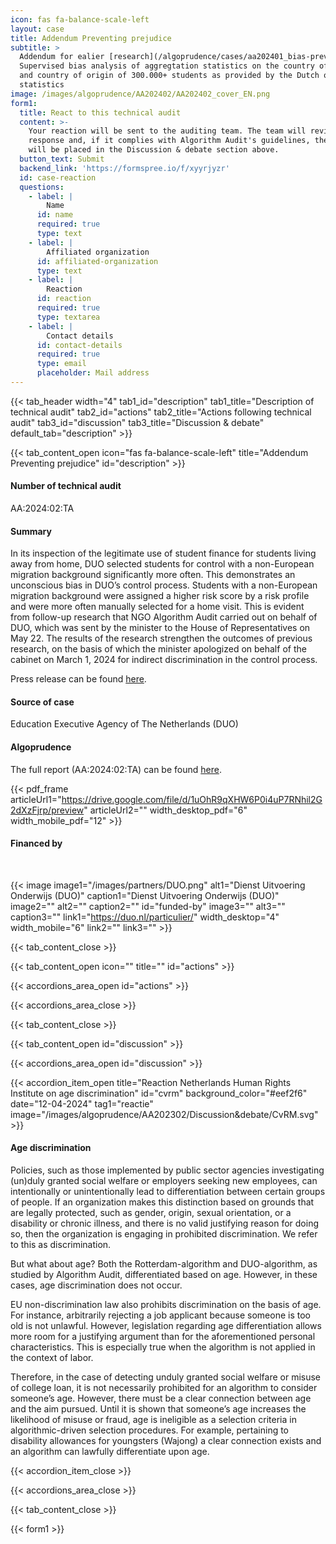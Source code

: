 ```yaml
---
icon: fas fa-balance-scale-left
layout: case
title: Addendum Preventing prejudice
subtitle: >
  Addendum for ealier [research](/algoprudence/cases/aa202401_bias-prevented/) –
  Supervised bias analysis of aggregtation statistics on the country of birth
  and country of origin of 300.000+ students as provided by the Dutch office of
  statistics
image: /images/algoprudence/AA202402/AA202402_cover_EN.png
form1:
  title: React to this technical audit
  content: >-
    Your reaction will be sent to the auditing team. The team will review your
    response and, if it complies with Algorithm Audit's guidelines, the reaction
    will be placed in the Discussion & debate section above.
  button_text: Submit
  backend_link: 'https://formspree.io/f/xyyrjyzr'
  id: case-reaction
  questions:
    - label: |
        Name
      id: name
      required: true
      type: text
    - label: |
        Affiliated organization
      id: affiliated-organization
      type: text
    - label: |
        Reaction
      id: reaction
      required: true
      type: textarea
    - label: |
        Contact details
      id: contact-details
      required: true
      type: email
      placeholder: Mail address
---
```


{{< tab_header width="4" tab1_id="description" tab1_title="Description of technical audit" tab2_id="actions" tab2_title="Actions following technical audit" tab3_id="discussion" tab3_title="Discussion & debate" default_tab="description" >}}

{{< tab_content_open icon="fas fa-balance-scale-left" title="Addendum Preventing prejudice" id="description" >}}

#### Number of technical audit

AA:2024:02:TA

#### Summary

In its inspection of the legitimate use of student finance for students living away from home, DUO selected students for control with a non-European migration background significantly more often. This demonstrates an unconscious bias in DUO’s control process. Students with a non-European migration background were assigned a higher risk score by a risk profile and were more often manually selected for a home visit. This is evident from follow-up research that NGO Algorithm Audit carried out on behalf of DUO, which was sent by the minister to the House of Representatives on May 22. The results of the research strengthen the outcomes of previous research, on the basis of which the minister apologized on behalf of the cabinet on March 1, 2024 for indirect discrimination in the control process.

Press release can be found [here](/events/press_room/).

#### Source of case

Education Executive Agency of The Netherlands (DUO)

#### Algoprudence

The full report (AA:2024:02:TA) can be found <a href="https://drive.google.com/file/d/1uOhR9qXHW6P0i4uP7RNhil2G2dXzFjrp/preview" target="_blank">here</a>.

{{< pdf_frame articleUrl1="https://drive.google.com/file/d/1uOhR9qXHW6P0i4uP7RNhil2G2dXzFjrp/preview" articleUrl2="" width_desktop_pdf="6" width_mobile_pdf="12" >}}

#### Financed by

<br>

{{< image image1="/images/partners/DUO.png" alt1="Dienst Uitvoering Onderwijs (DUO)" caption1="Dienst Uitvoering Onderwijs (DUO)" image2="" alt2="" caption2="" id="funded-by" image3="" alt3="" caption3="" link1="https://duo.nl/particulier/" width_desktop="4" width_mobile="6" link2="" link3="" >}}

{{< tab_content_close >}}

{{< tab_content_open icon="" title="" id="actions" >}}

{{< accordions_area_open id="actions" >}}

{{< accordions_area_close >}}

{{< tab_content_close >}}

{{< tab_content_open id="discussion" >}}

{{< accordions_area_open id="discussion" >}}

{{< accordion_item_open title="Reaction Netherlands Human Rights Institute on age discrimination" id="cvrm" background_color="#eef2f6" date="12-04-2024" tag1="reactie" image="/images/algoprudence/AA202302/Discussion&debate/CvRM.svg" >}}

#### Age discrimination

Policies, such as those implemented by public sector agencies investigating (un)duly granted social welfare or employers seeking new employees, can intentionally or unintentionally lead to differentiation between certain groups of people. If an organization makes this distinction based on grounds that are legally protected, such as gender, origin, sexual orientation, or a disability or chronic illness, and there is no valid justifying reason for doing so, then the organization is engaging in prohibited discrimination. We refer to this as discrimination.

But what about age? Both the Rotterdam-algorithm and DUO-algorithm, as studied by Algorithm Audit, differentiated based on age. However, in these cases, age discrimination does not occur.

EU non-discrimination law also prohibits discrimination on the basis of age. For instance, arbitrarily rejecting a job applicant because someone is too old is not unlawful. However, legislation regarding age differentiation allows more room for a justifying argument than for the aforementioned personal characteristics. This is especially true when the algorithm is not applied in the context of labor.

Therefore, in the case of detecting unduly granted social welfare or misuse of college loan, it is not necessarily prohibited for an algorithm to consider someone’s age. However, there must be a clear connection between age and the aim pursued. Until it is shown that someone’s age increases the likelihood of misuse or fraud, age is ineligible as a selection criteria in algorithmic-driven selection procedures. For example, pertaining to disability allowances for youngsters (Wajong) a clear connection exists and an algorithm can lawfully differentiate upon age.

{{< accordion_item_close >}}

{{< accordions_area_close >}}

{{< tab_content_close >}}

{{< form1 >}}

